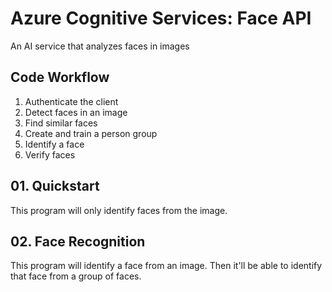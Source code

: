 # Azure Cognitive Services: Face API

An AI service that analyzes faces in images

## Code Workflow

1. Authenticate the client
2. Detect faces in an image
3. Find similar faces
4. Create and train a person group
5. Identify a face
6. Verify faces

## 01. Quickstart

This program will only identify faces from the image.

## 02. Face Recognition

This program will identify a face from an image. Then it'll be able to identify that face from a group of faces.
